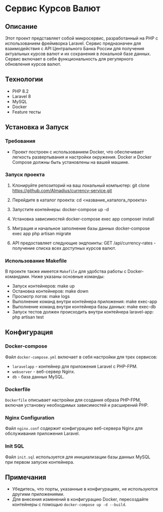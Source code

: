 # Сервис Курсов Валют

## Описание
Этот проект представляет собой микросервис, разработанный на PHP с использованием фреймворка Laravel. Сервис предназначен для взаимодействия с API Центрального Банка России для получения актуальных курсов валют и их сохранения в локальной базе данных. Сервис включает в себя функциональность для регулярного обновления курсов валют.

## Технологии
- PHP 8.2
- Laravel 8
- MySQL
- Docker
- Feature тесты

## Установка и Запуск

### Требования
- Проект построен с использованием Docker, что обеспечивает легкость развертывания и настройки окружения. Docker и Docker Compose должны быть установлены на вашей машине.

### Запуск проекта
1. Клонируйте репозиторий на ваш локальный компьютер:
   git clone https://github.com/Almadius/currency-service.git

2. Перейдите в каталог проекта:
   cd <название_каталога_проекта>

3. Запустите контейнеры:
   docker-compose up -d

4. Установка зависимостей
   docker-compose exec app composer install

5. Миграция и начальное заполнение базы данных
   docker-compose exec app php artisan migrate

6. API предоставляет следующие эндпоинты:
   GET /api/currency-rates - получение списка всех доступных курсов валют.

### Использование Makefile
В проекте также имеется `Makefile` для удобства работы с Docker-командами. Ниже указаны основные команды:

- Запуск контейнеров:
  make up
- Остановка контейнеров:
  make down
- Просмотр логов:
  make logs
- Выполнение команд внутри контейнера приложения:
  make exec-app
- Выполнение команд внутри контейнера базы данных:
  make exec-db
- Запуск тестов должен происходить внутри контейнера laravel-app:
  php artisan test

## Конфигурация

### Docker-compose
Файл `docker-compose.yml` включает в себя настройки для трех сервисов:
- `laravelapp` - контейнер для приложения Laravel с PHP-FPM.
- `webserver` - веб-сервер Nginx.
- `db` - база данных MySQL.

### Dockerfile
`Dockerfile` описывает настройки для создания образа PHP-FPM, включая установку необходимых зависимостей и расширений PHP.

### Nginx Configuration
Файл `nginx.conf` содержит конфигурацию веб-сервера Nginx для обслуживания приложения Laravel.

### Init SQL
Файл `init.sql` используется для инициализации базы данных MySQL при первом запуске контейнера.

## Примечания
- Убедитесь, что порты, указанные в конфигурациях, не используются другими приложениями.
- Для внесения изменений в конфигурацию Docker, пересоздайте контейнеры с помощью `docker-compose up -d --build`.
